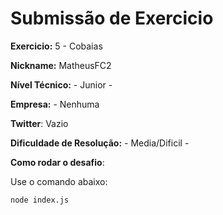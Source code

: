 # Submissão de Exercicio

**Exercicio:** 5 - Cobaias

**Nickname:** MatheusFC2

**Nível Técnico:** - Junior -

**Empresa:** - Nenhuma

**Twitter**: Vazio

**Dificuldade de Resolução:** - Media/Dificil -

**Como rodar o desafio**:

Use o comando abaixo:

```bash
node index.js
```